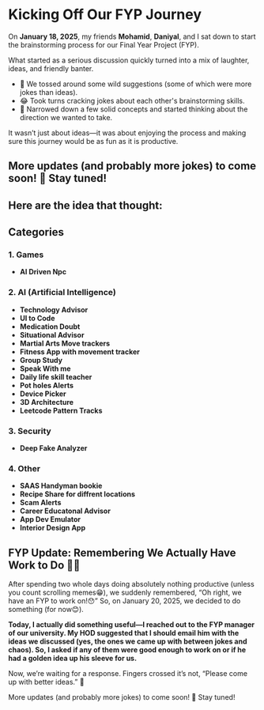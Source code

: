 # Kicking Off Our FYP Journey  

On **January 18, 2025**, my friends **Mohamid**, **Daniyal**, and I sat down to start the brainstorming process for our Final Year Project (FYP).  

What started as a serious discussion quickly turned into a mix of laughter, ideas, and friendly banter.  

- 🎉 We tossed around some wild suggestions (some of which were more jokes than ideas).  
- 😂 Took turns cracking jokes about each other's brainstorming skills.  
- 🧠 Narrowed down a few solid concepts and started thinking about the direction we wanted to take.  

It wasn’t just about ideas—it was about enjoying the process and making sure this journey would be as fun as it is productive.  

## More updates (and probably more jokes) to come soon! 🚀 Stay tuned!  

## Here are the idea that thought:

## Categories

### 1. Games

- **AI Driven Npc**

### 2. AI (Artificial Intelligence)

- **Technology Advisor**
- **UI to Code**
- **Medication Doubt**
- **Situational Advisor**
- **Martial Arts Move trackers**
- **Fitness App with movement tracker**
- **Group Study**
- **Speak With me**
- **Daily life skill teacher**
- **Pot holes Alerts**
- **Device Picker**
- **3D Architecture**
- **Leetcode Pattern Tracks**

### 3. Security

- **Deep Fake Analyzer**

### 4. Other

- **SAAS Handyman bookie**
- **Recipe Share for diffrent locations**
- **Scam Alerts**
- **Career Educatonal Advisor**
- **App Dev Emulator**
- **Interior Design App**

## FYP Update: Remembering We Actually Have Work to Do 🤦‍♂️  

After spending two whole days doing absolutely nothing productive (unless you count scrolling memes😁),
we suddenly remembered, “Oh right, we have an FYP to work on!😯” So, on January 20, 2025, we decided to do something (for now😊).  

**Today, I actually did something useful—I reached out to the FYP manager of our university.
 My HOD suggested that I should email him with the ideas we discussed (yes, the ones we came up with between jokes and chaos).
 So, I asked if any of them were good enough to work on or if he had a golden idea up his sleeve for us.**  

Now, we’re waiting for a response. Fingers crossed it’s not, “Please come up with better ideas.” 🤞  

More updates (and probably more jokes) to come soon! 🚀 Stay tuned!  


